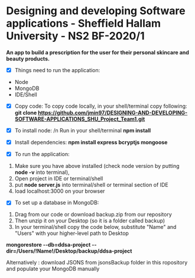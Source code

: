 # Designing and developing Software applications - Sheffield Hallam University - NS2 BF-2020/1

**An app to build a prescription for the user for their personal skincare and beauty products.**



- [x] Things need to run the application: 
* Node 
* MongoDB 
* IDE/Shell

- [x] Copy code:
To copy code locally, in your shell/terminal copy following:
 **git clone https://github.com/jmin97/DESIGNING-AND-DEVELOPING-SOFTWARE-APPLICATIONS_SHU_Project_Team1.git**
 
- [x] To install node:
/n Run in your shell/terminal 
**npm install**

- [x] Install dependencies: 
**npm install express bcryptjs mongoose**

- [x] To run the application:
1. Make sure you have above installed (check node version by putting **node -v** into terminal), 
2. Open project in IDE or terminal/shell 
3. put **node server.js** into terminal/shell or terminal section of IDE
4. load localhost:3000 on your browser


- [x] To set up a database in MongoDB:
1. Drag from our code or download backup.zip from our repository 
2. Then unzip it on your Desktop (so it is a folder called backup)
3. In your terminal/shell copy the code below, substitute "Name" and "Users" with your higher-level path to Desktop 

**mongorestore --db=ddsa-project --dir=/Users/!Name!/Desktop/backup/ddsa-project**

Alternatively : download JSONS from jsonsBackup folder in this ropository and populate your MongoDB manually 
